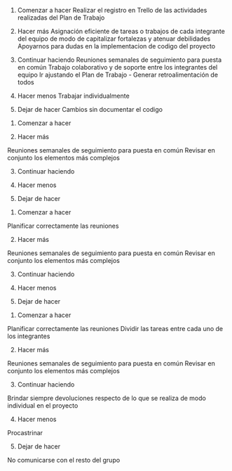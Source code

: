 <!-- Breve retrospectiva del PRIMER sprint - Exposición en modelo estrella -->

1) Comenzar a hacer
Realizar el registro en Trello de las actividades realizadas del Plan de Trabajo

2) Hacer más
Asignación eficiente de tareas o trabajos de cada integrante del equipo de modo de capitalizar fortalezas y atenuar debilidades
Apoyarnos para dudas en la implementacion de codigo del proyecto

3) Continuar haciendo
Reuniones semanales de seguimiento para puesta en común
Trabajo colaborativo y de soporte entre los integrantes del equipo
Ir ajustando el Plan de Trabajo - Generar retroalimentación de todos

4) Hacer menos
Trabajar individualmente

5) Dejar de hacer
Cambios sin documentar el codigo

<!-- Breve retrospectiva del SEGUNDO sprint - Exposición en modelo estrella -->

1) Comenzar a hacer

2) Hacer más

Reuniones semanales de seguimiento para puesta en común
Revisar en conjunto los elementos más complejos


3) Continuar haciendo

4) Hacer menos

5) Dejar de hacer


<!-- Breve retrospectiva del TERCER sprint - Exposición en modelo estrella -->

1) Comenzar a hacer

Planificar correctamente las reuniones

2) Hacer más

Reuniones semanales de seguimiento para puesta en común
Revisar en conjunto los elementos más complejos

3) Continuar haciendo

4) Hacer menos

5) Dejar de hacer

<!-- Breve retrospectiva del CUARTO sprint - Exposición en modelo estrella -->

1) Comenzar a hacer

Planificar correctamente las reuniones
Dividir las tareas entre cada uno de los integrantes

2) Hacer más

Reuniones semanales de seguimiento para puesta en común
Revisar en conjunto los elementos más complejos

3) Continuar haciendo

Brindar siempre devoluciones respecto de lo que se realiza de modo individual en el proyecto

4) Hacer menos

Procastrinar 

5) Dejar de hacer

No comunicarse con el resto del grupo 
